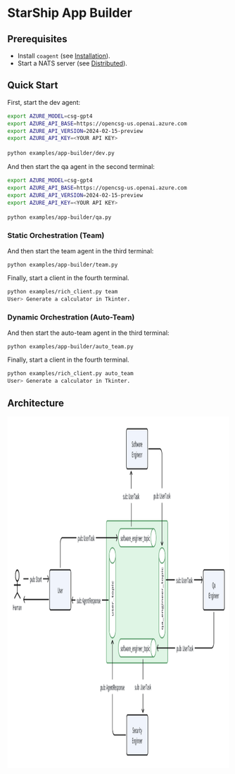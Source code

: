 # StarShip App Builder


## Prerequisites

- Install `coagent` (see [Installation](../../README.md#installation)).
- Start a NATS server (see [Distributed](../../README.md#distributed)).


## Quick Start

First, start the dev agent:

```bash
export AZURE_MODEL=csg-gpt4
export AZURE_API_BASE=https://opencsg-us.openai.azure.com
export AZURE_API_VERSION=2024-02-15-preview
export AZURE_API_KEY=<YOUR API KEY>

python examples/app-builder/dev.py
```

And then start the qa agent in the second terminal:

```bash
export AZURE_MODEL=csg-gpt4
export AZURE_API_BASE=https://opencsg-us.openai.azure.com
export AZURE_API_VERSION=2024-02-15-preview
export AZURE_API_KEY=<YOUR API KEY>

python examples/app-builder/qa.py
```

### Static Orchestration (Team)
And then start the team agent in the third terminal:

```bash
python examples/app-builder/team.py
```

Finally, start a client in the fourth terminal.

```bash
python examples/rich_client.py team
User> Generate a calculator in Tkinter.
```

### Dynamic Orchestration (Auto-Team)

And then start the auto-team agent in the third terminal:

```bash
python examples/app-builder/auto_team.py
```

Finally, start a client in the fourth terminal.

```bash
python examples/rich_client.py auto_team
User> Generate a calculator in Tkinter.
```

## Architecture

<p align="center">
<img src="app_builder.png" height="800">
</p>
